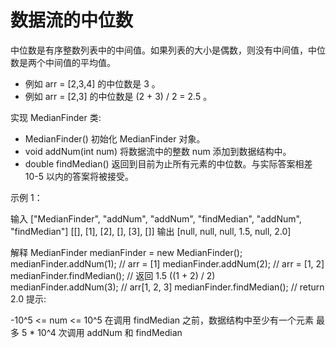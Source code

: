 # 数据流的中位数

中位数是有序整数列表中的中间值。如果列表的大小是偶数，则没有中间值，中位数是两个中间值的平均值。

- 例如 arr = [2,3,4] 的中位数是 3 。
- 例如 arr = [2,3] 的中位数是 (2 + 3) / 2 = 2.5 。

实现 MedianFinder 类:

- MedianFinder() 初始化 MedianFinder 对象。
- void addNum(int num) 将数据流中的整数 num 添加到数据结构中。
- double findMedian() 返回到目前为止所有元素的中位数。与实际答案相差 10-5 以内的答案将被接受。

示例 1：

输入
["MedianFinder", "addNum", "addNum", "findMedian", "addNum", "findMedian"]
[[], [1], [2], [], [3], []]
输出
[null, null, null, 1.5, null, 2.0]

解释
MedianFinder medianFinder = new MedianFinder();
medianFinder.addNum(1);    // arr = [1]
medianFinder.addNum(2);    // arr = [1, 2]
medianFinder.findMedian(); // 返回 1.5 ((1 + 2) / 2)
medianFinder.addNum(3);    // arr[1, 2, 3]
medianFinder.findMedian(); // return 2.0
提示:

-10^5 <= num <= 10^5
在调用 findMedian 之前，数据结构中至少有一个元素
最多 5 * 10^4 次调用 addNum 和 findMedian
